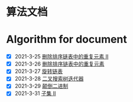 # 算法文档  
# Algorithm for document

- [x] 2021-3-25 [删除排序链表中的重复元素 II](https://xiaoxunyao.xyz/archives/algorithm-2021-3-25)
- [x] 2021-3-26 [删除排序链表中的重复元素](https://xiaoxunyao.xyz/archives/algorithm-2021-3-26)
- [x] 2021-3-27 [旋转链表](https://xiaoxunyao.xyz/archives/algorithm-2021-3-27)
- [x] 2021-3-28 [二叉搜索树迭代器](https://xiaoxunyao.xyz/archives/algorithm-2021-3-28)
- [x] 2021-3-29 [颠倒二进制](https://xiaoxunyao.xyz/archives/algorithm-2021-3-29)
- [x] 2021-3-31 [子集 II](https://xiaoxunyao.xyz/archives/algorithm-2021-3-31)
